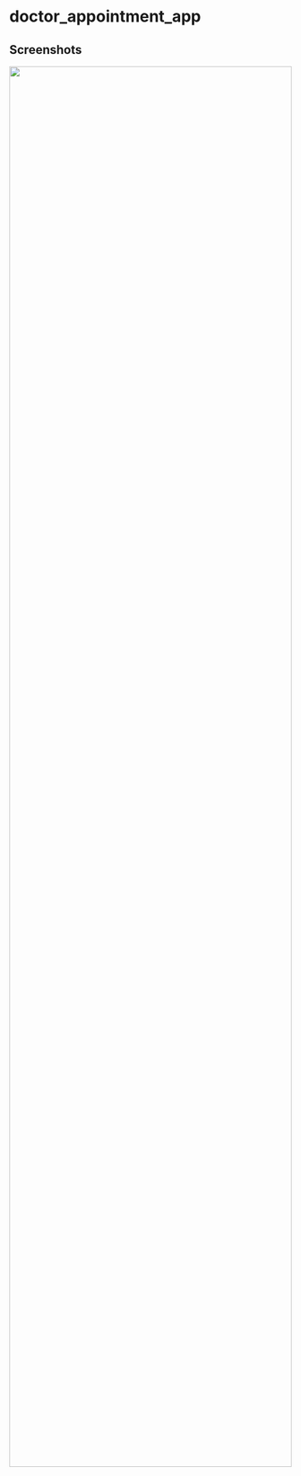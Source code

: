 # doctor_appointment_app

## Screenshots
<p align="center">

<img src="https://github.com/iqbalriiaz/image-logo/blob/main/doctor-appointment-app.gif" style="height: 80%; width:100%;"/>

</p>
